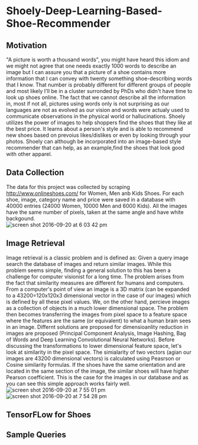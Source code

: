 # Shoely-Deep-Learning-Based-Shoe-Recommender
## Motivation
"A picture is worth a thousand words", you might have heard this idiom and we might not agree that one needs exactly 1000 words to describe an image but I can assure you that a picture of a shoe contains more information that I can convey with twenty something shoe-describing words that I know. That number is probably different for different groups of people and most likely I'll be in a cluster surronded by PhDs who didn't have time to look up shoes online. The fact that we cannot describe all the information in, most if not all, pictures using words only is not surprising as our languages are not as evolved as our vision and words were actualy used to communicate observations in the physical world or hallucinations.
Shoely utilizes the power of images to help shoppers find the shoes that they like at the best price. It learns about a person's style and is able to recommend new shoes based on prevoius likes/dislikes or even by looking through your photos. Shoely can although be incorporated into an image-based style recommender that can help, as an example,find the shoes that look good with other apparel. 

## Data Collection
The data for this project was collected by scraping http://www.onlineshoes.com/ for Women, Men anb Kids Shoes. For each shoe, image, category name and price were saved in a database with 40000 entries (24000 Women, 10000 Men and 6000 Kids). All the images have the same number of pixels, taken at the same angle and have white backgound.   
![screen shot 2016-09-20 at 6 03 42 pm](https://cloud.githubusercontent.com/assets/19718965/18694161/b1e4f280-7f5c-11e6-8687-20cfcb65eb4a.png)

## Image Retrieval
Image retrieval is a classic problem and is defined as: Given a query image search the database of images and return similar images. While this problem seems simple, finding a general solution to this has been a challenge for computer visionist for a long time. The problem arises from the fact that similarity measures are different for humans and computers. From a computer's point of view an image is a 3D matrix (can be expanded to a 43200=120x120x3 dimensional vector in the case of our images) which is defined by all these pixel values. We, on the other hand, percieve images as a collection of objects in a much lower dimensional space. The problem then becomes transferring the images from pixel space to a feature space where the features are the same (or equivalent) to what a human brain sees in an image. Differnt solutions are proposed for dimensioanlity reduction in images are proposed (Principal Component Analysis, Image Hashing, Bag of Words and Deep Learning Convolutional Neural Networks). 
Before discussing the transformations to lower dimensional feature space, let's look at similarity in the pixel space. The simialarity of two vectors (agian our images are 43200 dimensional vectors) is calculated using Peasrson or Cosine similarity formulas. If the shoes have the same orientation and are located in the same section of the image, the similar shoes will have higher Pearson coefficient. This is the case for the images in our database and as you can see this simple approach works fairly well.
![screen shot 2016-09-20 at 7 55 01 pm](https://cloud.githubusercontent.com/assets/19718965/18696309/e5fe2194-7f6c-11e6-895c-7d9c6dce9347.png)
![screen shot 2016-09-20 at 7 54 28 pm](https://cloud.githubusercontent.com/assets/19718965/18696306/ddcdc04c-7f6c-11e6-98e8-ffbe4d715198.png)




## TensorFLow for Shoes
## Sample Queries
